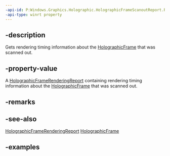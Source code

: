 ```yaml
---
-api-id: P:Windows.Graphics.Holographic.HolographicFrameScanoutReport.RenderingReport
-api-type: winrt property
---
```


## -description

Gets rendering timing information about the [HolographicFrame](holographicframe.md) that was scanned out.

## -property-value

A [HolographicFrameRenderingReport](holographicframerenderingreport.md) containing rendering timing information about the [HolographicFrame](holographicframe.md) that was scanned out.

## -remarks

## -see-also

[HolographicFrameRenderingReport](holographicframerenderingreport.md)
[HolographicFrame](holographicframe.md)

## -examples

